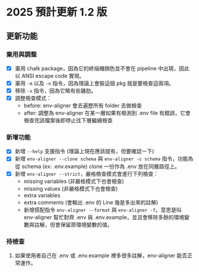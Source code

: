 # 2025 預計更新 1.2 版
## 更新功能
### 棄用與調整
- [x] 棄用 chalk package，因為它的終端機顏色並不會在 pipeline 中出現，因此以 ANSI escape code 實現。
- [x] 棄用 `-m` 以及 `-n` 指令，因為理論上會裝這個 pkg 就是要檢查這兩項。
- [x] 移除 `-x` 指令，因為它略有些雞肋。
- [x] 調整檢查模式：
    - before: env-aligner 會去遍歷所有 folder 去做檢查
    - after: 調整為 env-aligner 在某一層如果有檢測到 .env file 有錯誤，它會檢查完該檔案後即停止往下層繼續檢查

### 新增功能
- [x] 新增 `--help` 支援指令 (理論上現在應該就有，但要確認一下)
- [x] 新增 `env-aligner --clone schema` 與 `env-aligner -c schema` 指令，功能為從 schema (ex: .env.example) clone 一份作為 .env 放在同層路徑上。
- [x] 新增 `env-aligner --strict`，嚴格檢查模式會進行下列檢查：
    - missing variables (非嚴格模式下也會檢查)
    - missing values (非嚴格模式下也會檢查)
    - extra variables
    - extra comments (會輸出 .env 的 Line 幾是多出來的註解)
    - 新增搭配指令 `env-aligner --format` 與 `env-aligner -f`。意思是叫 env-aligner 幫忙對齊 .env 與 .env.example，並且會移除多餘的環境變數與註解，但會保留原環境變數的值。

### 待檢查
1. 如果使用者自己在 .env 或 .env.example 裡多很多註解，env-aligner 能否正常運作。